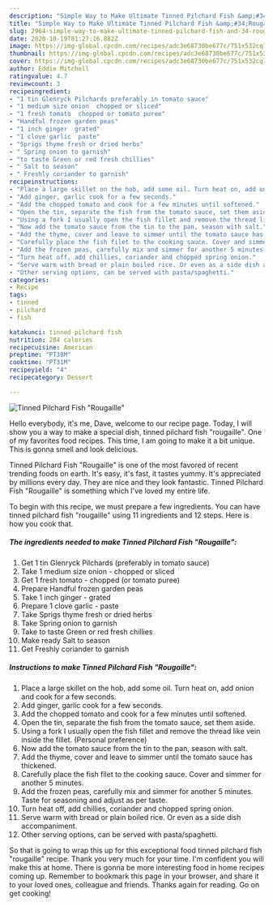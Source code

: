 ```yaml
---
description: "Simple Way to Make Ultimate Tinned Pilchard Fish &amp;#34;Rougaille&amp;#34;"
title: "Simple Way to Make Ultimate Tinned Pilchard Fish &amp;#34;Rougaille&amp;#34;"
slug: 2964-simple-way-to-make-ultimate-tinned-pilchard-fish-and-34-rougaille-and-34
date: 2020-10-19T01:27:16.882Z
image: https://img-global.cpcdn.com/recipes/adc3e68730be677c/751x532cq70/tinned-pilchard-fish-rougaille-recipe-main-photo.jpg
thumbnail: https://img-global.cpcdn.com/recipes/adc3e68730be677c/751x532cq70/tinned-pilchard-fish-rougaille-recipe-main-photo.jpg
cover: https://img-global.cpcdn.com/recipes/adc3e68730be677c/751x532cq70/tinned-pilchard-fish-rougaille-recipe-main-photo.jpg
author: Eddie Mitchell
ratingvalue: 4.7
reviewcount: 3
recipeingredient:
- "1 tin Glenryck Pilchards preferably in tomato sauce"
- "1 medium size onion  chopped or sliced"
- "1 fresh tomato  chopped or tomato puree"
- "Handful frozen garden peas"
- "1 inch ginger  grated"
- "1 clove garlic  paste"
- "Sprigs thyme fresh or dried herbs"
- " Spring onion to garnish"
- "to taste Green or red fresh chillies"
- " Salt to season"
- " Freshly coriander to garnish"
recipeinstructions:
- "Place a large skillet on the hob, add some oil. Turn heat on, add onion and cook for a few seconds."
- "Add ginger, garlic cook for a few seconds."
- "Add the chopped tomato and cook for a few minutes until softened."
- "Open the tin, separate the fish from the tomato sauce, set them aside."
- "Using a fork I usually open the fish fillet and remove the thread like vein inside the fillet. (Personal preference)"
- "Now add the tomato sauce from the tin to the pan, season with salt."
- "Add the thyme, cover and leave to simmer until the tomato sauce has thickened."
- "Carefully place the fish filet to the cooking sauce. Cover and simmer for another 5 minutes."
- "Add the frozen peas, carefully mix and simmer for another 5 minutes. Taste for seasoning and adjust as per taste."
- "Turn heat off, add chillies, coriander and chopped spring onion."
- "Serve warm with bread or plain boiled rice. Or even as a side dish accompaniment."
- "Other serving options, can be served with pasta/spaghetti."
categories:
- Recipe
tags:
- tinned
- pilchard
- fish

katakunci: tinned pilchard fish 
nutrition: 284 calories
recipecuisine: American
preptime: "PT38M"
cooktime: "PT31M"
recipeyield: "4"
recipecategory: Dessert

---
```



![Tinned Pilchard Fish &#34;Rougaille&#34;](https://img-global.cpcdn.com/recipes/adc3e68730be677c/751x532cq70/tinned-pilchard-fish-rougaille-recipe-main-photo.jpg)

Hello everybody, it's me, Dave, welcome to our recipe page. Today, I will show you a way to make a special dish, tinned pilchard fish &#34;rougaille&#34;. One of my favorites food recipes. This time, I am going to make it a bit unique. This is gonna smell and look delicious.

Tinned Pilchard Fish &#34;Rougaille&#34; is one of the most favored of recent trending foods on earth. It's easy, it's fast, it tastes yummy. It's appreciated by millions every day. They are nice and they look fantastic. Tinned Pilchard Fish &#34;Rougaille&#34; is something which I've loved my entire life.




To begin with this recipe, we must prepare a few ingredients. You can have tinned pilchard fish &#34;rougaille&#34; using 11 ingredients and 12 steps. Here is how you cook that.

<!--inarticleads1-->

##### The ingredients needed to make Tinned Pilchard Fish &#34;Rougaille&#34;:

1. Get 1 tin Glenryck Pilchards (preferably in tomato sauce)
1. Take 1 medium size onion - chopped or sliced
1. Get 1 fresh tomato - chopped (or tomato puree)
1. Prepare Handful frozen garden peas
1. Take 1 inch ginger - grated
1. Prepare 1 clove garlic - paste
1. Take Sprigs thyme fresh or dried herbs
1. Take  Spring onion to garnish
1. Take to taste Green or red fresh chillies
1. Make ready  Salt to season
1. Get  Freshly coriander to garnish




<!--inarticleads2-->

##### Instructions to make Tinned Pilchard Fish &#34;Rougaille&#34;:

1. Place a large skillet on the hob, add some oil. Turn heat on, add onion and cook for a few seconds.
1. Add ginger, garlic cook for a few seconds.
1. Add the chopped tomato and cook for a few minutes until softened.
1. Open the tin, separate the fish from the tomato sauce, set them aside.
1. Using a fork I usually open the fish fillet and remove the thread like vein inside the fillet. (Personal preference)
1. Now add the tomato sauce from the tin to the pan, season with salt.
1. Add the thyme, cover and leave to simmer until the tomato sauce has thickened.
1. Carefully place the fish filet to the cooking sauce. Cover and simmer for another 5 minutes.
1. Add the frozen peas, carefully mix and simmer for another 5 minutes. Taste for seasoning and adjust as per taste.
1. Turn heat off, add chillies, coriander and chopped spring onion.
1. Serve warm with bread or plain boiled rice. Or even as a side dish accompaniment.
1. Other serving options, can be served with pasta/spaghetti.




So that is going to wrap this up for this exceptional food tinned pilchard fish &#34;rougaille&#34; recipe. Thank you very much for your time. I'm confident you will make this at home. There is gonna be more interesting food in home recipes coming up. Remember to bookmark this page in your browser, and share it to your loved ones, colleague and friends. Thanks again for reading. Go on get cooking!
